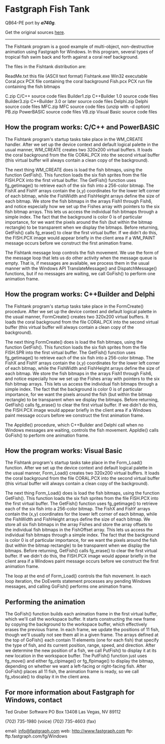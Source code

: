 # Fastgraph Fish Tank

QB64-PE port by ***a740g***.

Get the original sources [here](http://www.fastgraph.com/demos.html).

---

The Fishtank program is a good example of multi-object, non-destructive
animation using Fastgraph for Windows. In this program, several types of
tropical fish swim back and forth against a coral reef background.

The files in the Fishtank distribution are:

   ReadMe.txt    this file (ASCII text format)
   Fishtank.exe  Win32 executable
   Coral.pcx     PCX file containing the coral background
   Fish.pcx      PCX run file containing the fish bitmaps

   C.zip         C/C++ source code files
   Builder1.zip  C++Builder 1.0 source code files
   Builder3.zip  C++Builder 3.0 or later source code files
   Delphi.zip    Delphi source code files
   MFC.zip       MFC source code files (unzip with -d option)
   PB.zip        PowerBASIC source code files
   VB.zip        Visual Basic source code files

## How the program works: C/C++ and PowerBASIC

The Fishtank program's startup tasks take place in the WM_CREATE handler.
After we set up the device context and default logical palette in the usual
manner, WM_CREATE creates two 320x200 virtual buffers. It loads the coral
background from the file CORAL.PCX into the second virtual buffer (this
virtual buffer will always contain a clean copy of the background).

The next thing WM_CREATE does is load the fish bitmaps, using the function
GetFish(). This function loads the six fish sprites from the file FISH.PCX
into the first virtual buffer. The GetFish() function uses fg_getimage() to
retrieve each of the six fish into a 256-color bitmap. The FishX and FishY
arrays contain the (x,y) coordinates for the lower left corner of each
bitmap, while the FishWidth and FishHeight arrays define the size of each
bitmap. We store the fish bitmaps in the arrays Fish1 through Fish6, and
notice especially how we set up the Fishes array with pointers to the six
fish bitmap arrays. This lets us access the individual fish bitmaps through a
simple index. The fact that the background is color 0 is of particular
importance, for we want the pixels around the fish (but within the bitmap
rectangle) to be transparent when we display the bitmaps. Before returning,
GetFish() calls fg_erase() to clear the first virtual buffer. If we didn't do
this, the FISH.PCX image would appear briefly in the client area if a
WM_PAINT message occurs before we construct the first animation frame.

The Fishtank message loop controls the fish movement. We use the form of the
message loop that lets us do other activity when the message queue is empty.
That is, if messages are available, we process them in the usual manner with
the Windows API TranslateMessage() and DispatchMessage() functions, but if no
messages are waiting, we call GoFish() to perform one animation frame.

## How the program works: C++Builder and Delphi

The Fishtank program's startup tasks take place in the FormCreate()
procedure. After we set up the device context and default logical palette in
the usual manner, FormCreate() creates two 320x200 virtual buffers. It loads
the coral background from the file CORAL.PCX into the second virtual buffer
(this virtual buffer will always contain a clean copy of the background).

The next thing FormCreate() does is load the fish bitmaps, using the function
GetFish(). This function loads the six fish sprites from the file FISH.SPR
into the first virtual buffer. The GetFish() function uses fg_getimage() to
retrieve each of the six fish into a 256-color bitmap. The FishX and FishY
arrays contain the (x,y) coordinates for the lower left corner of each
bitmap, while the FishWidth and FishHeight arrays define the size of each
bitmap. We store the fish bitmaps in the arrays Fish1 through Fish6, and
notice especially how we set up the Fishes array with pointers to the six
fish bitmap arrays. This lets us access the individual fish bitmaps through a
simple index. The fact that the background is color 0 is of particular
importance, for we want the pixels around the fish (but within the bitmap
rectangle) to be transparent when we display the bitmaps. Before returning,
GetFish() calls fg_erase() to clear the first virtual buffer. If we didn't do
this, the FISH.PCX image would appear briefly in the client area if a Windows
paint message occurs before we construct the first animation frame.

The AppIdle() procedure, which C++Builder and Delphi call when no Windows
messages are waiting, controls the fish movement. AppIdle() calls GoFish() to
perform one animation frame.

## How the program works: Visual Basic

The Fishtank program's startup tasks take place in the Form_Load() function.
After we set up the device context and default logical palette in the usual
manner, Form_Load() creates two 320x200 virtual buffers. It loads the coral
background from the file CORAL.PCX into the second virtual buffer (this
virtual buffer will always contain a clean copy of the background).

The next thing Form_Load() does is load the fish bitmaps, using the function
GetFish(). This function loads the six fish sprites from the file FISH.PCX
into the first virtual buffer. The GetFish() function uses fg_getimage() to
retrieve each of the six fish into a 256-color bitmap. The FishX and FishY
arrays contain the (x,y) coordinates for the lower left corner of each
bitmap, while the FishWidth and FishHeight arrays define the size of each
bitmap. We store all six fish bitmaps in the array Fishes and store the array
offsets to the individual fish bitmaps in the FishOffset array. This lets us
access the individual fish bitmaps through a simple index. The fact that the
background is color 0 is of particular importance, for we want the pixels
around the fish (but within the bitmap rectangle) to be transparent when we
display the bitmaps. Before returning, GetFish() calls fg_erase() to clear
the first virtual buffer. If we didn't do this, the FISH.PCX image would
appear briefly in the client area if a Windows paint message occurs before we
construct the first animation frame.

The loop at the end of Form_Load() controls the fish movement. In each loop
iteration, the DoEvents statement processes any pending Windows messages, and
calling GoFish() performs one animation frame.

## Performing the animation

The GoFish() function builds each animation frame in the first virtual
buffer, which we'll call the workspace buffer. It starts constructing the new
frame by copying the background to the workspace buffer, which effectively
erases the previous frame. In each frame, we update the positions of 11 fish,
though we'll usually not see them all in a given frame. The arrays defined at
the top of GoFish() each contain 11 elements (one for each fish) that specify
the type of fish, and its current position, range, speed, and direction.
After we determine the new position of a fish, we call PutFish() to display
it at its new location in the workspace buffer. The PutFish() function just
uses fg_move() and either fg_clpimage() or fg_flpimage() to display the
bitmap, depending on whether we want a left-facing or right-facing fish.
After GoFish() places all 11 fish, the animation frame is ready, so we call
fg_vbscale() to display it in the client area.

## For more information about Fastgraph for Windows, contact

Ted Gruber Software
PO Box 13408
Las Vegas, NV  89112

(702) 735-1980 (voice)
(702) 735-4603 (fax)

email: <info@fastgraph.com>
  web: <http://www.fastgraph.com>
  ftp: ftp.fastgraph.com/fg/Windows
